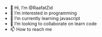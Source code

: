 - 👋 Hi, I’m @RaafatZid
- 👀 I’m interested in programming 
- 🌱 I’m currently learning javascript
- 💞️ I’m looking to collaborate on learn code
- 📫 How to reach me 

<!---
Raafat30/Raafat30 is a ✨ special ✨ repository because its `README.md` (this file) appears on your GitHub profile.
You can click the Preview link to take a look at your changes.
--->
